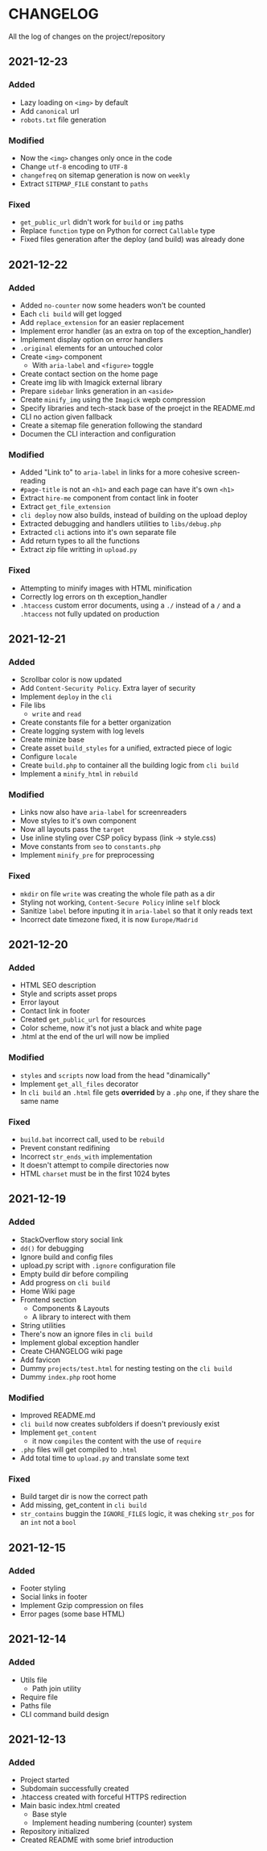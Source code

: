 # CHANGELOG #
All the log of changes on the project/repository

## 2021-12-23
### Added
- Lazy loading on `<img>` by default
- Add `canonical` url
- `robots.txt` file generation

### Modified
- Now the `<img>` changes only once in the code
- Change `utf-8` encoding to `UTF-8`
- `changefreq` on sitemap generation is now on `weekly`
- Extract `SITEMAP_FILE` constant to `paths`

### Fixed
- `get_public_url` didn't work for `build` or `img` paths
- Replace `function` type on Python for correct `Callable` type
- Fixed files generation after the deploy (and build) was already done

## 2021-12-22
### Added
- Added `no-counter` now some headers won't be counted
- Each `cli build` will get logged
- Add `replace_extension` for an easier replacement
- Implement error handler (as an extra on top of the exception_handler)
- Implement display option on error handlers
- `.original` elements for an untouched color
- Create `<img>` component
  - With `aria-label` and `<figure>` toggle
- Create contact section on the home page
- Create img lib with Imagick external library
- Prepare `sidebar` links generation in an `<aside>`
- Create `minify_img` using the `Imagick` wepb compression
- Specify libraries and tech-stack base of the proejct in the README.md
- CLI no action given fallback
- Create a sitemap file generation following the standard
- Documen the CLI interaction and configuration

### Modified
- Added "Link to" to `aria-label` in links for a more cohesive screen-reading
- `#page-title` is not an `<h1>` and each page can have it's own `<h1>`
- Extract `hire-me` component from contact link in footer
- Extract `get_file_extension`
- `cli deploy` now also builds, instead of building on the upload deploy
- Extracted debugging and handlers utilities to `libs/debug.php`
- Extracted `cli` actions into it's own separate file
- Add return types to all the functions
- Extract zip file writting in `upload.py`

### Fixed
- Attempting to minify images with HTML minification
- Correctly log errors on th exception_handler
- `.htaccess` custom error documents, using a `./` instead of a `/` and a `.htaccess` not fully updated on production

## 2021-12-21
### Added
- Scrollbar color is now updated
- Add `Content-Security Policy`. Extra layer of security
- Implement `deploy` in the `cli`
- File libs
  - `write` and `read`
- Create constants file for a better organization
- Create logging system with log levels
- Create minize base
- Create asset `build_styles` for a unified, extracted piece of logic
- Configure `locale`
- Create `build.php` to container all the building logic from `cli build`
- Implement a `minify_html` in `rebuild`

### Modified
- Links now also have `aria-label` for screenreaders
- Move styles to it's own component
- Now all layouts pass the `target`
- Use inline styling over CSP policy bypass (link -> style.css)
- Move constants from `seo` to `constants.php`
- Implement `minify_pre` for preprocessing

### Fixed
- `mkdir` on file `write` was creating the whole file path as a dir
- Styling not working, `Content-Secure Policy` inline `self` block
- Sanitize `label` before inputing it in `aria-label` so that it only reads text
- Incorrect date timezone fixed, it is now `Europe/Madrid`

## 2021-12-20
### Added
- HTML SEO description
- Style and scripts asset props
- Error layout
- Contact link in footer
- Created `get_public_url` for resources
- Color scheme, now it's not just a black and white page
- .html at the end of the url will now be implied

### Modified
- `styles` and `scripts` now load from the head "dinamically"
- Implement `get_all_files` decorator
- In `cli build` an `.html` file gets **overrided** by a `.php` one, if they share the same name

### Fixed
- `build.bat` incorrect call, used to be `rebuild`
- Prevent constant redifining
- Incorrect `str_ends_with` implementation
- It doesn't attempt to compile directories now
- HTML `charset` must be in the first 1024 bytes

## 2021-12-19
### Added
- StackOverflow story social link
- `dd()` for debugging
- Ignore build and config files
- upload.py script with `.ignore` configuration file
- Empty build dir before compiling
- Add progress on `cli build`
- Home Wiki page
- Frontend section
  - Components & Layouts
  - A library to interect with them
- String utilities
- There's now an ignore files in `cli build`
- Implement global exception handler
- Create CHANGELOG wiki page
- Add favicon
- Dummy `projects/test.html` for nesting testing on the `cli build`
- Dummy `index.php` root home

### Modified
- Improved README.md
- `cli build` now creates subfolders if doesn't previously exist
- Implement `get_content`
  - it now `compiles` the content with the use of `require`
- `.php` files will get compiled to `.html`
- Add total time to `upload.py` and translate some text

### Fixed
- Build target dir is now the correct path
- Add missing, get_content in `cli build`
- `str_contains` buggin the `IGNORE_FILES` logic, it was cheking `str_pos` for an `int` not a `bool`

## 2021-12-15

### Added
- Footer styling
- Social links in footer
- Implement Gzip compression on files
- Error pages (some base HTML)

## 2021-12-14

### Added
- Utils file
  - Path join utility
- Require file
- Paths file
- CLI command build design

## 2021-12-13

### Added
- Project started
- Subdomain successfully created
- .htaccess created with forceful HTTPS redirection
- Main basic index.html created
  - Base style
  - Implement heading numbering (counter) system
- Repository initialized
- Created README with some brief introduction